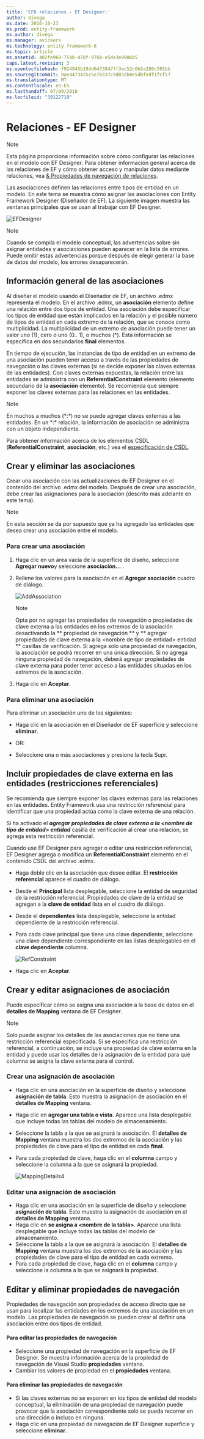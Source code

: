 ```yaml
---
title: 'EF6 relaciones - EF Designer:'
author: divega
ms.date: 2016-10-23
ms.prod: entity-framework
ms.author: divega
ms.manager: avickers
ms.technology: entity-framework-6
ms.topic: article
ms.assetid: 402fe960-754b-470f-976b-e5de3e9986b5
caps.latest.revision: 3
ms.openlocfilehash: f924945b19dd6d73847ff3ec52c0b5a286c591bb
ms.sourcegitcommit: 9ae4473425c5e76337c9d032b0e5dbfedf1fcf57
ms.translationtype: MT
ms.contentlocale: es-ES
ms.lasthandoff: 07/09/2018
ms.locfileid: "39122719"
---
```

# <a name="relationships---ef-designer"></a>Relaciones - EF Designer
> [!NOTE]
> Esta página proporciona información sobre cómo configurar las relaciones en el modelo con EF Designer. Para obtener información general acerca de las relaciones de EF y cómo obtener acceso y manipular datos mediante relaciones, vea [& Propiedades de navegación de relaciones](~/ef6/fundamentals/relationships.md).

Las asociaciones definen las relaciones entre tipos de entidad en un modelo. En este tema se muestra cómo asignar las asociaciones con Entity Framework Designer (Diseñador de EF). La siguiente imagen muestra las ventanas principales que se usan al trabajar con EF Designer.

![EFDesigner](~/ef6/media/efdesigner.png)

> [!NOTE]
> Cuando se compila el modelo conceptual, las advertencias sobre sin asignar entidades y asociaciones pueden aparecer en la lista de errores. Puede omitir estas advertencias porque después de elegir generar la base de datos del modelo, los errores desaparecerán.

## <a name="associations-overview"></a>Información general de las asociaciones

Al diseñar el modelo usando el Diseñador de EF, un archivo .edmx representa el modelo. En el archivo .edmx, un **asociación** elemento define una relación entre dos tipos de entidad. Una asociación debe especificar los tipos de entidad que están implicados en la relación y el posible número de tipos de entidad en cada extremo de la relación, que se conoce como multiplicidad. La multiplicidad de un extremo de asociación puede tener un valor uno (1), cero o uno (0.. 1), o muchos (\*). Esta información se especifica en dos secundarios **final** elementos.

En tiempo de ejecución, las instancias de tipo de entidad en un extremo de una asociación pueden tener acceso a través de las propiedades de navegación o las claves externas (si se decide exponer las claves externas de las entidades). Con claves externas expuestas, la relación entre las entidades se administra con un **ReferentialConstraint** elemento (elemento secundario de la **asociación** elemento). Se recomienda que siempre exponer las claves externas para las relaciones en las entidades.

> [!NOTE]
> En muchos a muchos (\*:\*) no se puede agregar claves externas a las entidades. En un \*:\* relación, la información de asociación se administra con un objeto independiente.

Para obtener información acerca de los elementos CSDL (**ReferentialConstraint**, **asociación**, etc.) vea el [especificación de CSDL](~/ef6/modeling/designer/advanced/edmx/csdl-spec.md).

## <a name="create-and-delete-associations"></a>Crear y eliminar las asociaciones

Crear una asociación con las actualizaciones de EF Designer en el contenido del archivo .edmx del modelo. Después de crear una asociación, debe crear las asignaciones para la asociación (descrito más adelante en este tema).

> [!NOTE]
> En esta sección se da por supuesto que ya ha agregado las entidades que desea crear una asociación entre el modelo.

### <a name="to-create-an-association"></a>Para crear una asociación

1.  Haga clic en un área vacía de la superficie de diseño, seleccione **Agregar nuevo**y seleccione **asociación...** .
2.  Rellene los valores para la asociación en el **Agregar asociación** cuadro de diálogo.

    ![AddAssociation](~/ef6/media/addassociation.png)

    > [!NOTE]
    > Opta por no agregar las propiedades de navegación o propiedades de clave externa a las entidades en los extremos de la asociación desactivando la ** propiedad de navegación ** y ** agregar propiedades de clave externa a la &lt;nombre de tipo de entidad&gt; entidad ** casillas de verificación. Si agrega solo una propiedad de navegación, la asociación se podrá recorrer en una única dirección. Si no agrega ninguna propiedad de navegación, deberá agregar propiedades de clave externa para poder tener acceso a las entidades situadas en los extremos de la asociación.
    
3.  Haga clic en **Aceptar**.

### <a name="to-delete-an-association"></a>Para eliminar una asociación

Para eliminar un asociación uno de los siguientes:

-   Haga clic en la asociación en el Diseñador de EF superficie y seleccione **eliminar**.

- OR:

-   Seleccione una o más asociaciones y presione la tecla Supr.

## <a name="include-foreign-key-properties-in-your-entities-referential-constraints"></a>Incluir propiedades de clave externa en las entidades (restricciones referenciales)

Se recomienda que siempre exponer las claves externas para las relaciones en las entidades. Entity Framework usa una restricción referencial para identificar que una propiedad actúa como la clave externa de una relación.

Si ha activado el ***agregar propiedades de clave externa a la &lt;nombre de tipo de entidad&gt; entidad*** casilla de verificación al crear una relación, se agrega esta restricción referencial.

Cuando use EF Designer para agregar o editar una restricción referencial, EF Designer agrega o modifica un **ReferentialConstraint** elemento en el contenido CSDL del archivo .edmx.

-   Haga doble clic en la asociación que desee editar.
    El **restricción referencial** aparece el cuadro de diálogo.
-   Desde el **Principal** lista desplegable, seleccione la entidad de seguridad de la restricción referencial.
    Propiedades de clave de la entidad se agregan a la **clave de entidad** lista en el cuadro de diálogo.
-   Desde el **dependientes** lista desplegable, seleccione la entidad dependiente de la restricción referencial.
-   Para cada clave principal que tiene una clave dependiente, seleccione una clave dependiente correspondiente en las listas desplegables en el **clave dependiente** columna.

    ![RefConstraint](~/ef6/media/refconstraint.png)

-   Haga clic en **Aceptar**.

## <a name="create-and-edit-association-mappings"></a>Crear y editar asignaciones de asociación

Puede especificar cómo se asigna una asociación a la base de datos en el **detalles de Mapping** ventana de EF Designer.

> [!NOTE]
> Solo puede asignar los detalles de las asociaciones que no tiene una restricción referencial especificada. Si se especifica una restricción referencial, a continuación, se incluye una propiedad de clave externa en la entidad y puede usar los detalles de la asignación de la entidad para qué columna se asigna la clave externa para el control.

### <a name="create-an-association-mapping"></a>Crear una asignación de asociación

-   Haga clic en una asociación en la superficie de diseño y seleccione **asignación de tabla**.
    Esto muestra la asignación de asociación en el **detalles de Mapping** ventana.
-   Haga clic en **agregar una tabla o vista**.
    Aparece una lista desplegable que incluye todas las tablas del modelo de almacenamiento. 
-   Seleccione la tabla a la que se asignará la asociación. 
    El **detalles de Mapping** ventana muestra los dos extremos de la asociación y las propiedades de clave para el tipo de entidad en cada **final**.
-   Para cada propiedad de clave, haga clic en el **columna** campo y seleccione la columna a la que se asignará la propiedad.

    ![MappingDetails4](~/ef6/media/mappingdetails4.png)

### <a name="edit-an-association-mapping"></a>Editar una asignación de asociación

-   Haga clic en una asociación en la superficie de diseño y seleccione **asignación de tabla**.
    Esto muestra la asignación de asociación en el **detalles de Mapping** ventana.
-   Haga clic en **se asigna a &lt;nombre de la tabla&gt;**.
    Aparece una lista desplegable que incluye todas las tablas del modelo de almacenamiento. 
-   Seleccione la tabla a la que se asignará la asociación. 
    El **detalles de Mapping** ventana muestra los dos extremos de la asociación y las propiedades de clave para el tipo de entidad en cada extremo.
-   Para cada propiedad de clave, haga clic en el **columna** campo y seleccione la columna a la que se asignará la propiedad.

## <a name="edit-and-delete-navigation-properties"></a>Editar y eliminar propiedades de navegación

Propiedades de navegación son propiedades de acceso directo que se usan para localizar las entidades en los extremos de una asociación en un modelo. Las propiedades de navegación se pueden crear al definir una asociación entre dos tipos de entidad.

#### <a name="to-edit-navigation-properties"></a>Para editar las propiedades de navegación

-   Seleccione una propiedad de navegación en la superficie de EF Designer.
    Se muestra información acerca de la propiedad de navegación de Visual Studio **propiedades** ventana.
-   Cambiar los valores de propiedad en el **propiedades** ventana.

#### <a name="to-delete-navigation-properties"></a>Para eliminar las propiedades de navegación

-   Si las claves externas no se exponen en los tipos de entidad del modelo conceptual, la eliminación de una propiedad de navegación puede provocar que la asociación correspondiente solo se pueda recorrer en una dirección o incluso en ninguna.
-   Haga clic en una propiedad de navegación de EF Designer superficie y seleccione **eliminar**.
